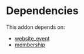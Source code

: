 # Dependencies

This addon depends on:

- [website_event](../../odoo-bringout-oca-ocb-website_event)
- [membership](../../odoo-bringout-oca-ocb-membership)
